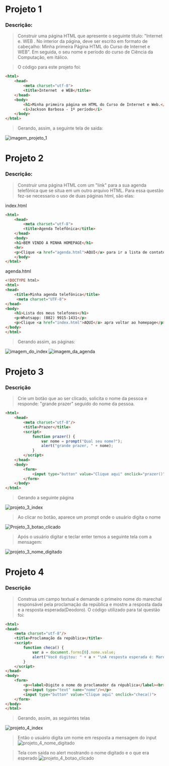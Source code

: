# Projeto 1

### Descrição: 

> Construir uma página HTML que apresente o seguinte título: "Internet  e. WEB . No interior da página, deve ser escrito em formato de cabeçalho: Minha primeira Página HTML do Curso de Internet e  WEB". Em seguida, o seu nome e período do curso de Ciência da Computação, em itálico.

> O código para este projeto foi: 

```html
<html>
	<head>
		<meta charset="utf-8">
		<title>Internet  e WEB</title>
	</head>
	<body>
		<h1>Minha primeira página em HTML do Curso de Internet e Web.</h1>
		<i>Jackson Barbosa - 1º período</i>
	</body>
</html>
```

> Gerando, assim, a seguinte tela de saida: 

![imagem_projeto_1](https://github.com/BarbosaJackson/graduacao-cc/blob/master/primeiro-periodo/internet-e-web/trabalho_1/imagens/projeto_1.png)

# Projeto 2

### Descrição:

> Construir uma página HTML com um "link" para a sua agenda telefônica que se situa em um outro arquivo HTML.
> Para essa questão fez-se necessario o uso de duas páginas html, são elas:

index.html
```html
<html>
	<head>
		<meta charset="utf-8">
		<title>Agenda Telefônica</title>
	</head>
	<body>
	<h1>BEM VINDO A MINHA HOMEPAGE</h1>
	<hr>
	<p>Clique <a href="agenda.html">AQUI</a> para ir a lista de contatos</p>
	</body>
</html>
```
agenda.html
```html
<!DOCTYPE html>
<html>
<head>
	<title>Minha agenda telefônica</title>
	 <meta charset="UTF-8"> 
</head>
<body>
	<h1>Lista dos meus telefones</h1>
	<p>Whatsapp: (082) 9915-1431</p>
	<p>Clique <a href="index.html">AQUI</a> apra voltar ao homepage</p>
</body>
</html>
```

> Gerando assim, as páginas:

![imagem_do_index](imagens/projeto_2_index.png)
![imagem_da_agenda](imagens/projeto_2_agenda.png)

# Projeto 3

### Descrição

> Crie um botão que ao ser clicado, solicita o nome da pessoa e responde: "grande prazer" seguido do nome da pessoa.

```html
<html>
	<head>
		<meta charset="utf-8"/>
		<title>Prazer</title>
		<script>
			function prazer() {
				var nome = prompt("Qual seu nome?");
				alert("grande prazer, " + nome);
			}
		</script>
	</head>
	<body>
		<form>
			<input type="button" value="Clique aqui" onclick="prazer()" />
		</form>
	</body>
</html>
```

> Gerando a seguinte página

![projeto_3_index](imagens/projeto_3_index.png)

> Ao clicar no botão, aparece um prompt onde o usuário digita o nome

![Projeto_3_botao_clicado](imagens/projeto_3_index_botao_clicado.png)

> Após o usuário digitar e teclar enter temos a seguinte tela com a mensagem: 

![projeto_3_nome_digitado](imagens/projeto_3_index_nome_digitado.png)

# Projeto 4

### Descrição

> Construa um campo textual e demande o primeiro nome do marechal responsável pela proclamação da república e mostre a resposta dada e a resposta esperada(Deodoro).
> O código utilizado para tal questão foi:

```html
<html>
<head>
	<meta charset="utf-8"/>
	<title>Proclamação da república</title>
	<script>
		function checa() {
			var a = document.forms[0].nome.value;
			alert("Você digitou: " + a + "\nA resposta esperada é: Marechal Deodoro")
		}
	</script>
</head>
<body>
	<form>
		<p><label>Digite o nome do proclamador da républica</label><br></p>
		<p><input type="text" name="nome"/></p>
		<input type="button" value="Clique aqui" onclick="checa()">
	</form>
</body>
</html>
```

> Gerando, assim, as seguintes telas

![projeto_4_index](imagens/projeto_4_index.png)

>Então o usuário digita um nome em resposta a mensagem do input
![projeto_4_nome_digitado](imagens/projeto_4_nome_digitado.png)

> Tela com saída no alert mostrando o nome digitado e o que era esperado
![projeto_4_botao_clicado](imagens/projeto_4_botao_clicado.png)